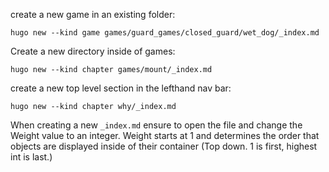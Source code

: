 create a new game in an existing folder:
```shell
hugo new --kind game games/guard_games/closed_guard/wet_dog/_index.md
```

Create a new directory inside of games:
```shell
hugo new --kind chapter games/mount/_index.md
```

create a new top level section in the lefthand nav bar:
```shell
hugo new --kind chapter why/_index.md
```

When creating a new `_index.md` ensure to open the file and change the Weight value to an integer. Weight starts at 1 and determines the order that objects are displayed inside of their container (Top down. 1 is first, highest int is last.)
